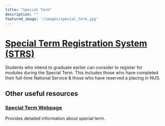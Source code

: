 ```yaml
---
title: "Special Term"
description: ""
featured_image: '/images/special_term.jpg'
---
```


# [Special Term Registration System (STRS)](https://myaces.nus.edu.sg/sts/StudentLogin)

Students who intend to graduate earlier can consider to register for modules during the Special Term. This includes those who have completed their full-time National Service & those who have reserved a placing in NUS.

## Other useful resources

### [Special Term Webpage](http://www.nus.edu.sg/registrar/events/special-term.html)

Provides detailed information about special term.